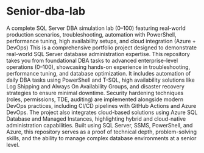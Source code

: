 # Senior-dba-lab
A complete SQL Server DBA simulation lab (0–100) featuring real-world production scenarios, troubleshooting, automation with PowerShell, performance tuning, high availability setups, and cloud integration (Azure + DevOps)
This is a comprehensive portfolio project designed to demonstrate real-world SQL Server database administration expertise. This repository takes you from foundational DBA tasks to advanced enterprise-level operations (0–100), showcasing hands-on experience in troubleshooting, performance tuning, and database optimization. It includes automation of daily DBA tasks using PowerShell and T-SQL, high availability solutions like Log Shipping and Always On Availability Groups, and disaster recovery strategies to ensure minimal downtime. Security hardening techniques (roles, permissions, TDE, auditing) are implemented alongside modern DevOps practices, including CI/CD pipelines with GitHub Actions and Azure DevOps. The project also integrates cloud-based solutions using Azure SQL Database and Managed Instances, highlighting hybrid and cloud-native administration capabilities. Built using SQL Server, SSMS, PowerShell, and Azure, this repository serves as a proof of technical depth, problem-solving skills, and the ability to manage complex database environments at a senior level.
